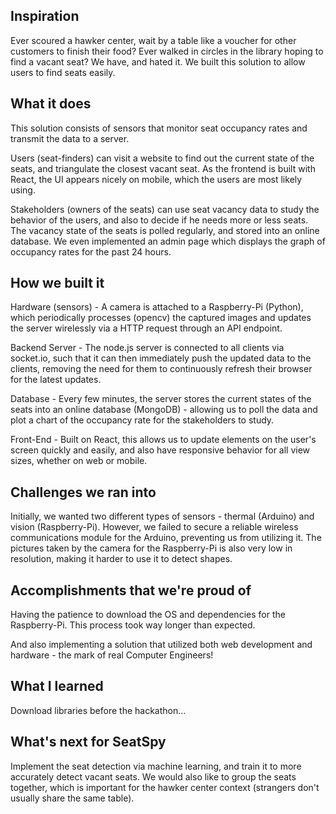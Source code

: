## Inspiration
Ever scoured a hawker center, wait by a table like a voucher for other customers to finish their food? Ever walked in circles in the library hoping to find a vacant seat? We have, and hated it. We built this solution to allow users to find seats easily.

## What it does
This solution consists of sensors that monitor seat occupancy rates and transmit the data to a server. 

Users (seat-finders) can visit a website to find out the current state of the seats, and triangulate the closest vacant seat. As the frontend is built with React, the UI appears nicely on mobile, which the users are most likely using.

Stakeholders (owners of the seats) can use seat vacancy data to study the behavior of the users, and also to decide if he needs more or less seats. The vacancy state of the seats is polled regularly, and stored into an online database. We even implemented an admin page which displays the graph of occupancy rates for the past 24 hours.

## How we built it
Hardware (sensors) - A camera is attached to a Raspberry-Pi (Python), which periodically processes (opencv) the captured images and updates the server wirelessly via a HTTP request through an API endpoint. 

Backend Server - The node.js server is connected to all clients via socket.io, such that it can then immediately push the updated data to the clients, removing the need for them to continuously refresh their browser for the latest updates. 

Database - Every few minutes, the server stores the current states of the seats into an online database (MongoDB) - allowing us to poll the data and plot a chart of the occupancy rate for the stakeholders to study.

Front-End - Built on React, this allows us to update elements on the user's screen quickly and easily, and also have responsive behavior for all view sizes, whether on web or mobile.

## Challenges we ran into
Initially, we wanted two different types of sensors - thermal (Arduino) and vision (Raspberry-Pi). However, we failed to secure a reliable wireless communications module for the Arduino, preventing us from utilizing it. The pictures taken by the camera for the Raspberry-Pi is also very low in resolution, making it harder to use it to detect shapes.

## Accomplishments that we're proud of
Having the patience to download the OS and dependencies for the Raspberry-Pi. This process took way longer than expected. 

And also implementing a solution that utilized both web development and hardware - the mark of real Computer Engineers!

## What I learned
Download libraries before the hackathon...

## What's next for SeatSpy
Implement the seat detection via machine learning, and train it to more accurately detect vacant seats. We would also like to group the seats together, which is important for the hawker center context (strangers don't usually share the same table).
